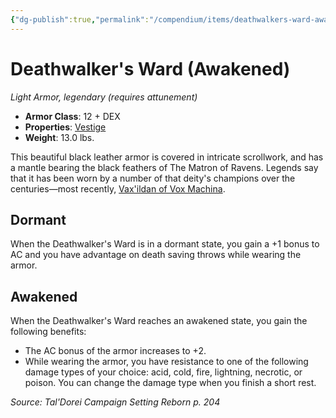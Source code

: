 ```yaml
---
{"dg-publish":true,"permalink":"/compendium/items/deathwalkers-ward-awakened-tdcsr/","tags":["compendium/src/5e/tdcsr","item/armor/light","item/attunement/required","item/property/vestige","item/rarity/legendary"]}
---
```


# Deathwalker's Ward (Awakened)
*Light Armor, legendary (requires attunement)*  

- **Armor Class**: 12 + DEX
- **Properties**: [Vestige](rules/item-properties.md#Vestige)
- **Weight**: 13.0 lbs.

This beautiful black leather armor is covered in intricate scrollwork, and has a mantle bearing the black feathers of The Matron of Ravens. Legends say that it has been worn by a number of that deity's champions over the centuries—most recently, [Vax'ildan of Vox Machina](compendium/bestiary/celestial/champion-of-ravens-tdcsr.md).

## Dormant

When the Deathwalker's Ward is in a dormant state, you gain a +1 bonus to AC and you have advantage on death saving throws while wearing the armor.

## Awakened

When the Deathwalker's Ward reaches an awakened state, you gain the following benefits:

- The AC bonus of the armor increases to +2.  
- While wearing the armor, you have resistance to one of the following damage types of your choice: acid, cold, fire, lightning, necrotic, or poison. You can change the damage type when you finish a short rest.  

*Source: Tal'Dorei Campaign Setting Reborn p. 204*